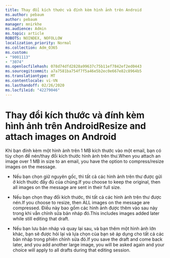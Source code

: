 ```yaml
---
title: Thay đổi kích thước và đính kèm hình ảnh trên Android
ms.author: pebaum
author: pebaum
manager: mnirkhe
ms.audience: Admin
ms.topic: article
ROBOTS: NOINDEX, NOFOLLOW
localization_priority: Normal
ms.collection: Adm_O365
ms.custom:
- "9001113"
- "3074"
ms.openlocfilehash: 078d74dfd2828a99637c75b11ef7842ef2ed0443
ms.sourcegitcommit: a7a7581ba754f7f5a46e5b2ec0e667e82c8964b5
ms.translationtype: MT
ms.contentlocale: vi-VN
ms.lasthandoff: 02/26/2020
ms.locfileid: "42279046"
---
```

# <a name="resize-and-attach-images-on-android"></a><span data-ttu-id="080f1-102">Thay đổi kích thước và đính kèm hình ảnh trên Android</span><span class="sxs-lookup"><span data-stu-id="080f1-102">Resize and attach images on Android</span></span>

<span data-ttu-id="080f1-103">Khi bạn đính kèm một hình ảnh trên 1 MB kích thước vào một email, bạn có tùy chọn để nén/thay đổi kích thước hình ảnh trên thư.</span><span class="sxs-lookup"><span data-stu-id="080f1-103">When you attach an image over 1 MB in size to an email, you have the option to compress/resize images on the message.</span></span>
 
- <span data-ttu-id="080f1-104">Nếu bạn chọn giữ nguyên gốc, thì tất cả các hình ảnh trên thư được gửi ở kích thước đầy đủ của chúng.</span><span class="sxs-lookup"><span data-stu-id="080f1-104">If you choose to keep the original, then all images on the message are sent in their full size.</span></span>
 
- <span data-ttu-id="080f1-105">Nếu bạn chọn thay đổi kích thước, thì tất cả các hình ảnh trên thư được nén.</span><span class="sxs-lookup"><span data-stu-id="080f1-105">If you choose to resize, then ALL images on the message are compressed.</span></span>  <span data-ttu-id="080f1-106">Điều này bao gồm các hình ảnh được thêm vào sau này trong khi vẫn chỉnh sửa bản nháp đó.</span><span class="sxs-lookup"><span data-stu-id="080f1-106">This includes images added later while still editing that draft.</span></span>
 
- <span data-ttu-id="080f1-107">Nếu bạn lưu bản nháp và quay lại sau, và bạn thêm một hình ảnh lớn khác, bạn sẽ được hỏi lại và lựa chọn của bạn sẽ áp dụng cho tất cả các bản nháp trong phiên chỉnh sửa đó.</span><span class="sxs-lookup"><span data-stu-id="080f1-107">If you save the draft and come back later, and you add another large image, you will be asked again and your choice will apply to all drafts during that editing session.</span></span>
 
